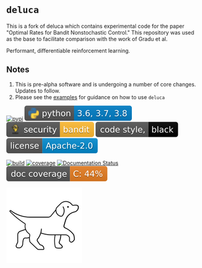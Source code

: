 # `deluca`

This is a fork of deluca which contains experimental code for the paper "Optimal Rates for Bandit Nonstochastic Control." This repository was used as the base to facilitate comparison with the work of Gradu et al.



Performant, differentiable reinforcement learning.

## Notes
1. This is pre-alpha software and is undergoing a number of core changes. Updates to follow.
2. Please see the [examples](https://github.com/google/deluca/tree/main/examples) for guidance on how to use `deluca`

[![pypi](https://badgen.net/pypi/v/deluca)](https://pypi.org/project/deluca/)
[![pyversions](https://raw.githubusercontent.com/MinRegret/deluca/dev/.github/badges/python_versions.svg)](https://pypi.org/project/deluca)
[![security: bandit](https://raw.githubusercontent.com/MinRegret/deluca/dev/.github/badges/bandit.svg)](https://github.com/PyCQA/bandit)
[![Code style: black](https://raw.githubusercontent.com/MinRegret/deluca/dev/.github/badges/black.svg)](https://github.com/psf/black)
[![License: Apache 2.0](https://raw.githubusercontent.com/MinRegret/deluca/dev/.github/badges/apache.svg)](https://github.com/MinRegret/deluca/blob/dev/LICENSE)

[![build](https://github.com/MinRegret/deluca/workflows/build/badge.svg)](https://github.com/MinRegret/deluca/actions)
[![coverage](https://badgen.net/codecov/c/github/MinRegret/deluca)](https://codecov.io/github/MinRegret/deluca)
[![Documentation Status](https://readthedocs.org/projects/deluca/badge/?version=latest)](https://deluca.readthedocs.io/en/latest/?badge=latest)
[![doc_coverage](https://raw.githubusercontent.com/MinRegret/deluca/dev/.github/badges/docstring_coverage.svg)](https://github.com/MinRegret/deluca)

![deluca](https://raw.githubusercontent.com/MinRegret/deluca/dev/assets/img/deluca.svg?token=AAURLVRRLKHPK4VELPKH6X27RW5LC)
